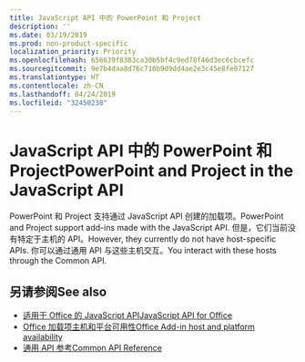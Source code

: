 ```yaml
---
title: JavaScript API 中的 PowerPoint 和 Project
description: ''
ms.date: 03/19/2019
ms.prod: non-product-specific
localization_priority: Priority
ms.openlocfilehash: 656639f8383ca30b5bf4c9ed78f46d3ec6cbcefc
ms.sourcegitcommit: 9e7b4daa8d76c710b9d9dd4ae2e3c45e8fe07127
ms.translationtype: HT
ms.contentlocale: zh-CN
ms.lasthandoff: 04/24/2019
ms.locfileid: "32450238"
---
```

# <a name="powerpoint-and-project-in-the-javascript-api"></a><span data-ttu-id="97f14-102">JavaScript API 中的 PowerPoint 和 Project</span><span class="sxs-lookup"><span data-stu-id="97f14-102">PowerPoint and Project in the JavaScript API</span></span>

<span data-ttu-id="97f14-103">PowerPoint 和 Project 支持通过 JavaScript API 创建的加载项。</span><span class="sxs-lookup"><span data-stu-id="97f14-103">PowerPoint and Project support add-ins made with the JavaScript API.</span></span> <span data-ttu-id="97f14-104">但是，它们当前没有特定于主机的 API。</span><span class="sxs-lookup"><span data-stu-id="97f14-104">However, they currently do not have host-specific APIs.</span></span> <span data-ttu-id="97f14-105">你可以通过通用 API 与这些主机交互。</span><span class="sxs-lookup"><span data-stu-id="97f14-105">You interact with these hosts through the Common API.</span></span> 

## <a name="see-also"></a><span data-ttu-id="97f14-106">另请参阅</span><span class="sxs-lookup"><span data-stu-id="97f14-106">See also</span></span>

- [<span data-ttu-id="97f14-107">适用于 Office 的 JavaScript API</span><span class="sxs-lookup"><span data-stu-id="97f14-107">JavaScript API for Office</span></span>](/office/dev/add-ins/reference/javascript-api-for-office)
- [<span data-ttu-id="97f14-108">Office 加载项主机和平台可用性</span><span class="sxs-lookup"><span data-stu-id="97f14-108">Office Add-in host and platform availability</span></span>](/office/dev/add-ins/overview/office-add-in-availability)
- [<span data-ttu-id="97f14-109">通用 API 参考</span><span class="sxs-lookup"><span data-stu-id="97f14-109">Common API Reference</span></span>](/javascript/api/overview/office)